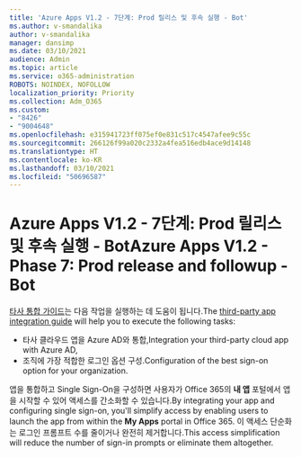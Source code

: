 ```yaml
---
title: 'Azure Apps V1.2 - 7단계: Prod 릴리스 및 후속 실행 - Bot'
ms.author: v-smandalika
author: v-smandalika
manager: dansimp
ms.date: 03/10/2021
audience: Admin
ms.topic: article
ms.service: o365-administration
ROBOTS: NOINDEX, NOFOLLOW
localization_priority: Priority
ms.collection: Adm_O365
ms.custom:
- "8426"
- "9004648"
ms.openlocfilehash: e315941723ff075ef0e831c517c4547afee9c55c
ms.sourcegitcommit: 266126f99a020c2332a4fea516edb4ace9d14148
ms.translationtype: HT
ms.contentlocale: ko-KR
ms.lasthandoff: 03/10/2021
ms.locfileid: "50696587"
---
```

# <a name="azure-apps-v12---phase-7-prod-release-and-followup---bot"></a><span data-ttu-id="e1fff-102">Azure Apps V1.2 - 7단계: Prod 릴리스 및 후속 실행 - Bot</span><span class="sxs-lookup"><span data-stu-id="e1fff-102">Azure Apps V1.2 - Phase 7: Prod release and followup - Bot</span></span>

<span data-ttu-id="e1fff-103">[타사 통합 가이드](https://admin.microsoft.com/AdminPortal/Home)는 다음 작업을 실행하는 데 도움이 됩니다.</span><span class="sxs-lookup"><span data-stu-id="e1fff-103">The [third-party app integration guide](https://admin.microsoft.com/AdminPortal/Home) will help you to execute the following tasks:</span></span> 
- <span data-ttu-id="e1fff-104">타사 클라우드 앱을 Azure AD와 통합,</span><span class="sxs-lookup"><span data-stu-id="e1fff-104">Integration your third-party cloud app with Azure AD,</span></span> 
- <span data-ttu-id="e1fff-105">조직에 가장 적합한 로그인 옵션 구성.</span><span class="sxs-lookup"><span data-stu-id="e1fff-105">Configuration of the best sign-on option for your organization.</span></span>

<span data-ttu-id="e1fff-106">앱을 통합하고 Single Sign-On을 구성하면 사용자가 Office 365의 **내 앱** 포털에서 앱을 시작할 수 있어 액세스를 간소화할 수 있습니다.</span><span class="sxs-lookup"><span data-stu-id="e1fff-106">By integrating your app and configuring single sign-on, you'll simplify access by enabling users to launch the app from within the **My Apps** portal in Office 365.</span></span> <span data-ttu-id="e1fff-107">이 액세스 단순화는 로그인 프롬프트 수를 줄이거나 완전히 제거합니다.</span><span class="sxs-lookup"><span data-stu-id="e1fff-107">This access simplification will reduce the number of sign-in prompts or eliminate them altogether.</span></span>
